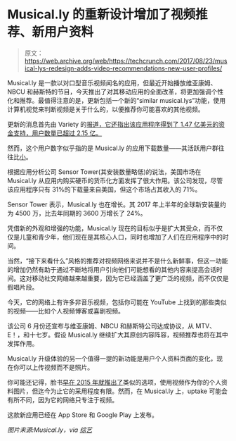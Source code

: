 # Musical.ly 的重新设计增加了视频推荐、新用户资料 

> 原文：<https://web.archive.org/web/https://techcrunch.com/2017/08/23/musical-lys-redesign-adds-video-recommendations-new-user-profiles/>

Musical.ly 是一款以对口型音乐视频闻名的应用，但最近开始播放维亚康姆、NBCU 和赫斯特的节目，今天推出了对其移动应用的全面改革，将更加强调个性化和推荐。最值得注意的是，更新包括一个新的“similar musical.lys”功能，使用计算机视觉来判断视频是关于什么的，以便推荐你可能喜欢的其他视频。

更新的消息首先由 Variety 的[报道，它还指出该应用程序得到了 1.47 亿美元的资金支持，用户数量已超过 2.15 亿。](https://web.archive.org/web/20221204222349/http://variety.com/2017/digital/news/musical-ly-app-upgrade-content-related-videos-1202535239/)

然而，这个用户数字似乎指的是 Musical.ly 的应用下载数量——其活跃用户群往往比[小](https://web.archive.org/web/20221204222349/https://beta.techcrunch.com/2016/12/06/musically-techcrunch-disrupt-london/)。

根据应用分析公司 Sensor Tower(其安装数量略低)的说法，美国市场在 Musical.ly 从应用内购买硬币的货币化方面发挥了很大作用。该公司发现，尽管该应用程序只有 31%的下载量来自美国，但这个市场占其收入的 71%。

Sensor Tower 表示，Musical.ly 也在增长。其 2017 年上半年的全球新安装量约为 4500 万，比去年同期的 3600 万增长了 24%。

凭借新的外观和增强的功能，Musical.ly 现在的目标似乎是扩大其受众，而不仅仅是儿童和青少年，他们现在是其核心人口，同时也增加了人们在应用程序中的时间。

当然，“接下来看什么”风格的推荐对视频网络来说并不是什么新鲜事，但这一功能的增加仍然有助于通过不断地将用户引向他们可能想看的其他内容来提高会话时间。这对移动社交网络越来越重要，因为它已经涵盖了更广泛的视频，而不仅仅是假唱片段。

今天，它的网络上有许多非音乐视频，包括你可能在 YouTube 上找到的那些类似的视频——比如个人视频博客或喜剧视频。

该公司 6 月份还宣布与维亚康姆、NBCU 和赫斯特公司达成协议，从 MTV、E！，和十七岁。假设 Musical.ly 继续扩大其原创内容阵容，视频推荐也将在其中发挥作用。

Musical.ly 升级体验的另一个值得一提的新功能是用户个人资料页面的变化，现在你可以上传视频而不是照片。

你可能还记得，脸书[早在 2015 年就推出了](https://web.archive.org/web/20221204222349/https://beta.techcrunch.com/2015/09/30/facebook-profile-gif/)类似的选项，使用视频作为你的个人资料图片，但迄今为止它的采用程度有限。然而，在 Musical.ly 上，uptake 可能会有所不同，因为它的网络只专注于视频。

这款新应用已经在 App Store 和 Google Play 上发布。

*图片来源:Musical.ly，via [综艺](https://web.archive.org/web/20221204222349/http://variety.com/2017/digital/news/musical-ly-app-upgrade-content-related-videos-1202535239/)*
